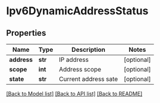 # Ipv6DynamicAddressStatus

## Properties
Name | Type | Description | Notes
------------ | ------------- | ------------- | -------------
**address** | **str** | IP address | [optional] 
**scope** | **int** | Address scope | [optional] 
**state** | **str** | Current address sate | [optional] 

[[Back to Model list]](../README.md#documentation-for-models) [[Back to API list]](../README.md#documentation-for-api-endpoints) [[Back to README]](../README.md)


